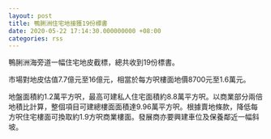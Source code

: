 ```yaml
---
layout: post
title: 鴨脷洲住宅地接獲19份標書
date: 2020-05-22 17:14:30.000000000 +08:00
categories: rss
---
```


鴨脷洲海旁道一幅住宅地皮截標，總共收到19份標書。

市場對地皮估值7.7億元至16億元，相當於每方呎樓面地價8700元至1.6萬元。

地盤面積約1.2萬平方呎，最高可建私人住宅面積約8.8萬平方呎。以商業部分兩倍地積比計算，整個項目可建總樓面面積達9.96萬平方呎。根據賣地條款，降低每方呎住宅樓面可換取約1.9方呎商業樓面。發展商亦要興建車位及保養鄰近一幅斜坡。
